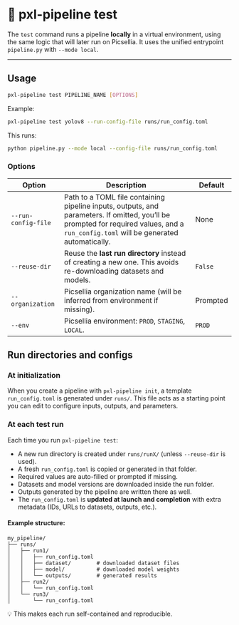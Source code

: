 # 🧪 pxl-pipeline test

The `test` command runs a pipeline **locally** in a virtual environment, using the same logic that will later run on Picsellia.
It uses the unified entrypoint `pipeline.py` with `--mode local`.

---

## Usage

```bash
pxl-pipeline test PIPELINE_NAME [OPTIONS]
```

Example:

```bash
pxl-pipeline test yolov8 --run-config-file runs/run_config.toml
```

This runs:
```bash
python pipeline.py --mode local --config-file runs/run_config.toml
```

### Options

| Option              | Description                                                                                                                                                                           | Default  |
|---------------------|---------------------------------------------------------------------------------------------------------------------------------------------------------------------------------------|----------|
| `--run-config-file` | Path to a TOML file containing pipeline inputs, outputs, and parameters. If omitted, you’ll be prompted for required values, and a `run_config.toml` will be generated automatically. | None     |
| `--reuse-dir`       | Reuse the **last run directory** instead of creating a new one. This avoids re-downloading datasets and models.                                                                                                                              | `False`  |
| `--organization`    | Picsellia organization name (will be inferred from environment if missing).                                                                                                           | Prompted |
| `--env`             | Picsellia environment: `PROD`, `STAGING`, `LOCAL`.                                                                                                                                    | `PROD`   |


## Run directories and configs

### At initialization

When you create a pipeline with `pxl-pipeline init`, a template `run_config.toml` is generated under `runs/`.
This file acts as a starting point you can edit to configure inputs, outputs, and parameters.

### At each test run

Each time you run `pxl-pipeline test`:

- A new run directory is created under `runs/runX/` (unless `--reuse-dir` is used).
- A fresh `run_config.toml` is copied or generated in that folder.
- Required values are auto-filled or prompted if missing.
- Datasets and model versions are downloaded inside the run folder.
- Outputs generated by the pipeline are written there as well.
- The `run_config.toml` is **updated at launch and completion** with extra metadata (IDs, URLs to datasets, outputs, etc.).


#### Example structure:

```
my_pipeline/
├── runs/
│   ├── run1/
│   │   ├── run_config.toml
│   │   ├── dataset/        # downloaded dataset files
│   │   ├── model/          # downloaded model weights
│   │   └── outputs/        # generated results
│   ├── run2/
│   │   └── run_config.toml
│   └── run3/
│       └── run_config.toml
```

💡 This makes each run self-contained and reproducible.
